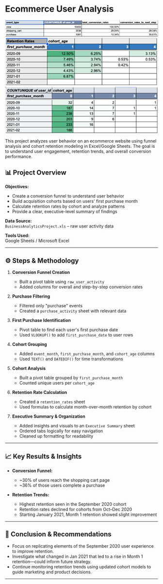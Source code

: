 # Ecommerce User Analysis

![image alt](https://github.com/ejcuison/TripleTen-Projects/blob/95c9c55bb7a9d31d06f9b384e6b5585e9942a8f1/Ecommerce%20User%20Analysis/Conversion%20Funnel.png)
![image alt](https://github.com/ejcuison/TripleTen-Projects/blob/93ee1631d0fbee9f9c8479b65a512ace35a6ec4b/Ecommerce%20User%20Analysis/Retention%20Rates.png)
![image alt](https://github.com/ejcuison/TripleTen-Projects/blob/4e53e1f353cf3c010356556db5a08dac59661f8b/Ecommerce%20User%20Analysis/Cohort%20Analysis.png)

This project analyzes user behavior on an ecommerce website using funnel analysis and cohort retention modeling in Excel/Google Sheets. The goal is to understand user engagement, retention trends, and overall conversion performance.

## 📊 Project Overview

**Objectives:**
- Create a conversion funnel to understand user behavior
- Build acquisition cohorts based on users' first purchase month
- Calculate retention rates by cohort and analyze patterns
- Provide a clear, executive-level summary of findings

**Data Source:**  
`BusinessAnalyticsProject.xls` – raw user activity data

**Tools Used:**  
Google Sheets / Microsoft Excel

---

## ⚙️ Steps & Methodology

1. **Conversion Funnel Creation**
   - Built a pivot table using `raw_user_activity`
   - Added columns for overall and step-by-step conversion rates

2. **Purchase Filtering**
   - Filtered only "purchase" events
   - Created a `purchase_activity` sheet with relevant data

3. **First Purchase Identification**
   - Pivot table to find each user's first purchase date
   - Used `VLOOKUP()` to add `first_purchase_date` to user rows

4. **Cohort Grouping**
   - Added `event_month`, `first_purchase_month`, and `cohort_age` columns
   - Used `TEXT()` and `DATEDIF()` for time transformations

5. **Cohort Analysis**
   - Built a pivot table grouped by `first_purchase_month`
   - Counted unique users per `cohort_age`

6. **Retention Rate Calculation**
   - Created a `retention_rates` sheet
   - Used formulas to calculate month-over-month retention by cohort

7. **Executive Summary & Organization**
   - Added insights and visuals to an `Executive Summary` sheet
   - Ordered tabs logically for easy navigation
   - Cleaned up formatting for readability

---

## 📈 Key Results & Insights

- **Conversion Funnel:**
  - ~30% of users reach the shopping cart page
  - ~36% of those users complete a purchase

- **Retention Trends:**
  - Highest retention seen in the September 2020 cohort
  - Retention rates declined for cohorts from Oct–Dec 2020
  - Starting January 2021, Month 1 retention showed slight improvement

---

## 🧠 Conclusion & Recommendations

- Focus on replicating elements of the September 2020 user experience to improve retention.
- Investigate what changed in Jan 2021 that led to a rise in Month 1 retention—could inform future strategy.
- Continue monitoring retention trends using updated cohort models to guide marketing and product decisions.

---


